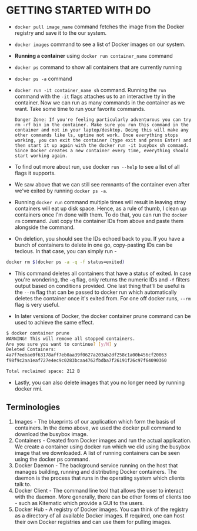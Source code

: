# GETTING STARTED WITH DO

- `docker pull image_name` command fetches the image from the Docker registry and save it to the our system.
- `docker images` command to see a list of Docker images on our system.
- **Running a container** using `docker run container_name` command
- `docker ps` command to show all containers that are currently running
- `docker ps -a` command
- `docker run -it container_name sh` command. Running the `run` command with the `-it` flags attaches us to an interactive tty in the container. Now we can run as many commands in the container as we want. Take some time to run your favorite commands.

    `Danger Zone: If you're feeling particularly adventurous you can try rm -rf bin in the container. Make sure you run this command in the container and not in your laptop/desktop. Doing this will make any other commands like ls, uptime not work. Once everything stops working, you can exit the container (type exit and press Enter) and then start it up again with the docker run -it busybox sh command. Since Docker creates a new container every time, everything should start working again.`

- To find out more about run, use docker `run --help` to see a list of all flags it supports.
- We saw above that we can still see remnants of the container even after we've exited by running `docker ps -a`.
- Running `docker run` command multiple times will result in leaving stray containers will eat up disk space. Hence, as a rule of thumb, I clean up containers once I'm done with them. To do that, you can run the `docker rm` command. Just copy the container IDs from above and paste them alongside the command.
- On deletion, you should see the IDs echoed back to you. If you have a bunch of containers to delete in one go, copy-pasting IDs can be tedious. In that case, you can simply run -

```Bash
docker rm $(docker ps -a -q -f status=exited)
```

- This command deletes all containers that have a status of exited. In case you're wondering, the `-q` flag, only returns the numeric IDs and `-f` filters output based on conditions provided. One last thing that'll be useful is the `--rm` flag that can be passed to docker run which automatically deletes the container once it's exited from. For one off docker runs, `--rm` flag is very useful.

- In later versions of Docker, the docker container prune command can be used to achieve the same effect.

```Bash
$ docker container prune
WARNING! This will remove all stopped containers.
Are you sure you want to continue? [y/N] y
Deleted Containers:
4a7f7eebae0f63178aff7eb0aa39f0627a203ab2df258c1a00b456cf20063
f98f9c2aa1eaf727e4ec9c0283bcaa4762fbdba7f26191f26c97f64090360

Total reclaimed space: 212 B
```

- Lastly, you can also delete images that you no longer need by running docker rmi.

## Terminologies

1. Images - The blueprints of our application which form the basis of containers. In the demo above, we used the docker pull command to download the busybox image.
2. Containers - Created from Docker images and run the actual application. We create a container using docker run which we did using the busybox image that we downloaded. A list of running containers can be seen using the docker ps command.
3. Docker Daemon - The background service running on the host that manages building, running and distributing Docker containers. The daemon is the process that runs in the operating system which clients talk to.
4. Docker Client - The command line tool that allows the user to interact with the daemon. More generally, there can be other forms of clients too - such as Kitematic which provide a GUI to the users.
5. Docker Hub - A registry of Docker images. You can think of the registry as a directory of all available Docker images. If required, one can host their own Docker registries and can use them for pulling images.
